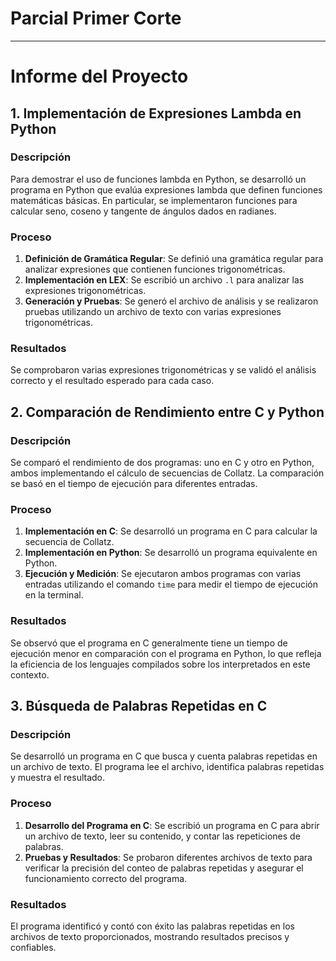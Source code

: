 # Parcial Primer Corte
---

# Informe del Proyecto

## 1. Implementación de Expresiones Lambda en Python

### Descripción

Para demostrar el uso de funciones lambda en Python, se desarrolló un programa en Python que evalúa expresiones lambda que definen funciones matemáticas básicas. En particular, se implementaron funciones para calcular seno, coseno y tangente de ángulos dados en radianes.

### Proceso

1. **Definición de Gramática Regular**: Se definió una gramática regular para analizar expresiones que contienen funciones trigonométricas.
2. **Implementación en LEX**: Se escribió un archivo `.l` para analizar las expresiones trigonométricas.
3. **Generación y Pruebas**: Se generó el archivo de análisis y se realizaron pruebas utilizando un archivo de texto con varias expresiones trigonométricas.

### Resultados

Se comprobaron varias expresiones trigonométricas y se validó el análisis correcto y el resultado esperado para cada caso.

## 2. Comparación de Rendimiento entre C y Python

### Descripción

Se comparó el rendimiento de dos programas: uno en C y otro en Python, ambos implementando el cálculo de secuencias de Collatz. La comparación se basó en el tiempo de ejecución para diferentes entradas.

### Proceso

1. **Implementación en C**: Se desarrolló un programa en C para calcular la secuencia de Collatz.
2. **Implementación en Python**: Se desarrolló un programa equivalente en Python.
3. **Ejecución y Medición**: Se ejecutaron ambos programas con varias entradas utilizando el comando `time` para medir el tiempo de ejecución en la terminal.

### Resultados

Se observó que el programa en C generalmente tiene un tiempo de ejecución menor en comparación con el programa en Python, lo que refleja la eficiencia de los lenguajes compilados sobre los interpretados en este contexto.

## 3. Búsqueda de Palabras Repetidas en C

### Descripción

Se desarrolló un programa en C que busca y cuenta palabras repetidas en un archivo de texto. El programa lee el archivo, identifica palabras repetidas y muestra el resultado.

### Proceso

1. **Desarrollo del Programa en C**: Se escribió un programa en C para abrir un archivo de texto, leer su contenido, y contar las repeticiones de palabras.
2. **Pruebas y Resultados**: Se probaron diferentes archivos de texto para verificar la precisión del conteo de palabras repetidas y asegurar el funcionamiento correcto del programa.

### Resultados

El programa identificó y contó con éxito las palabras repetidas en los archivos de texto proporcionados, mostrando resultados precisos y confiables.


